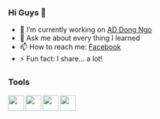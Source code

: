 ### Hi Guys 👋

- 🔭 I’m currently working on [AD Dong Ngo](http://nbdong.web.app)
- 💬 Ask me about every thing I learned
- 📫 How to reach me: [Facebook](http://fb.com/100055545081553)
- ⚡ Fun fact: I share... a lot!

### Tools

<img align='left' height="32" width="32" src="https://cdn.jsdelivr.net/npm/simple-icons@4.8.0/icons/vscode.svg" />
<img align='left' height="32" width="32" src="https://cdn.jsdelivr.net/npm/simple-icons@4.8.0/icons/webstorm.svg" />
<img align='left' height="32" width="32" src="https://cdn.jsdelivr.net/npm/simple-icons@4.8.0/icons/vscode.svg" />
<img align='left' height="32" width="32" src="https://cdn.jsdelivr.net/npm/simple-icons@4.8.0/icons/vscode.svg" />